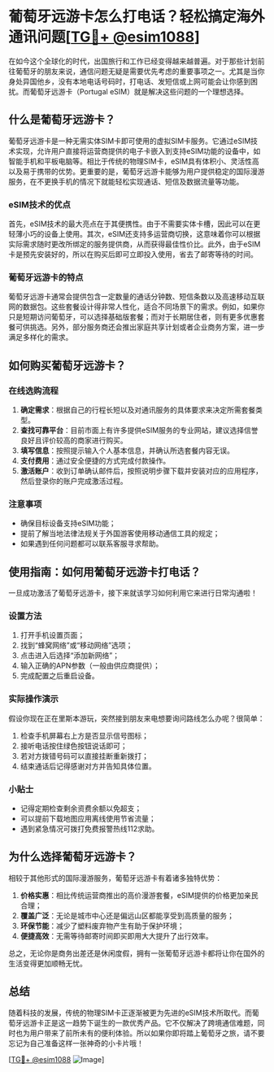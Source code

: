 # 葡萄牙远游卡怎么打电话？轻松搞定海外通讯问题[[TG💪+ @esim1088](https://t.me/s/esim1088)]

在如今这个全球化的时代，出国旅行和工作已经变得越来越普遍。对于那些计划前往葡萄牙的朋友来说，通信问题无疑是需要优先考虑的重要事项之一。尤其是当你身处异国他乡，没有本地电话号码时，打电话、发短信或上网可能会让你感到困扰。而葡萄牙远游卡（Portugal eSIM）就是解决这些问题的一个理想选择。

## 什么是葡萄牙远游卡？

葡萄牙远游卡是一种无需实体SIM卡即可使用的虚拟SIM卡服务。它通过eSIM技术实现，允许用户直接将运营商提供的电子卡嵌入到支持eSIM功能的设备中，如智能手机和平板电脑等。相比于传统的物理SIM卡，eSIM具有体积小、灵活性高以及易于携带的优势。更重要的是，葡萄牙远游卡能够为用户提供稳定的国际漫游服务，在不更换手机的情况下就能轻松实现通话、短信及数据流量等功能。

### eSIM技术的优点

首先，eSIM技术的最大亮点在于其便携性。由于不需要实体卡槽，因此可以在更轻薄小巧的设备上使用。其次，eSIM还支持多运营商切换，这意味着你可以根据实际需求随时更改所绑定的服务提供商，从而获得最佳性价比。此外，由于eSIM卡是预先安装好的，所以在购买后即可立即投入使用，省去了邮寄等待的时间。

### 葡萄牙远游卡的特点

葡萄牙远游卡通常会提供包含一定数量的通话分钟数、短信条数以及高速移动互联网的数据包。这些套餐设计得非常人性化，适合不同场景下的需求。例如，如果你只是短期访问葡萄牙，可以选择基础版套餐；而对于长期居住者，则有更多优惠套餐可供挑选。另外，部分服务商还会推出家庭共享计划或者企业商务方案，进一步满足多样化的需求。

## 如何购买葡萄牙远游卡？

### 在线选购流程

1. **确定需求**：根据自己的行程长短以及对通讯服务的具体要求来决定所需套餐类型。
2. **查找可靠平台**：目前市面上有许多提供eSIM服务的专业网站，建议选择信誉良好且评价较高的商家进行购买。
3. **填写信息**：按照提示输入个人基本信息，并确认所选套餐内容无误。
4. **支付费用**：通过安全便捷的方式完成付款操作。
5. **激活账户**：收到订单确认邮件后，按照说明步骤下载并安装对应的应用程序，然后登录你的账户完成激活过程。

### 注意事项

- 确保目标设备支持eSIM功能；
- 提前了解当地法律法规关于外国游客使用移动通信工具的规定；
- 如果遇到任何问题都可以联系客服寻求帮助。

## 使用指南：如何用葡萄牙远游卡打电话？

一旦成功激活了葡萄牙远游卡，接下来就该学习如何利用它来进行日常沟通啦！

### 设置方法

1. 打开手机设置页面；
2. 找到“蜂窝网络”或“移动网络”选项；
3. 点击进入后选择“添加新网络”；
4. 输入正确的APN参数（一般由供应商提供）；
5. 完成配置之后重启设备。

### 实际操作演示

假设你现在正在里斯本游玩，突然接到朋友来电想要询问路线怎么办呢？很简单：

1. 检查手机屏幕右上方是否显示信号图标；
2. 接听电话按住绿色按钮说话即可；
3. 若对方拨错号码可以直接挂断重新拨打；
4. 结束通话后记得感谢对方并告知具体位置。

### 小贴士

- 记得定期检查剩余资费余额以免超支；
- 可以提前下载地图应用离线使用节省流量；
- 遇到紧急情况可拨打免费报警热线112求助。

## 为什么选择葡萄牙远游卡？

相较于其他形式的国际漫游服务，葡萄牙远游卡有着诸多独特优势：

1. **价格实惠**：相比传统运营商推出的高价漫游套餐，eSIM提供的价格更加亲民合理；
2. **覆盖广泛**：无论是城市中心还是偏远山区都能享受到高质量的服务；
3. **环保节能**：减少了塑料废弃物产生有助于保护环境；
4. **便捷高效**：无需等待邮寄时间即买即用大大提升了出行效率。

总之，无论你是商务出差还是休闲度假，拥有一张葡萄牙远游卡都将让你在国外的生活变得更加顺畅无忧。

## 总结

随着科技的发展，传统的物理SIM卡正逐渐被更为先进的eSIM技术所取代。而葡萄牙远游卡正是这一趋势下诞生的一款优秀产品。它不仅解决了跨境通信难题，同时也为用户带来了前所未有的便利体验。所以如果你即将踏上葡萄牙之旅，请不要忘记为自己准备这样一张神奇的小卡片哦！

[[TG💪+ @esim1088](https://t.me/s/esim1088) ![Image](https://i.postimg.cc/4NQfJmqS/Snipaste-2025-05-13-00-14-12.png)]